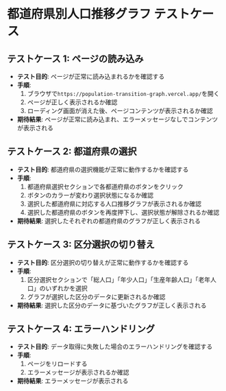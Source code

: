 # 都道府県別人口推移グラフ テストケース

## テストケース 1: ページの読み込み

- **テスト目的**: ページが正常に読み込まれるかを確認する
- **手順**:
  1. ブラウザで`https://population-transition-graph.vercel.app/`を開く
  2. ページが正しく表示されるか確認
  3. ローディング画面が消えた後、ページコンテンツが表示されるか確認
- **期待結果**: ページが正常に読み込まれ、エラーメッセージなしでコンテンツが表示される

## テストケース 2: 都道府県の選択

- **テスト目的**: 都道府県の選択機能が正常に動作するかを確認する
- **手順**:
  1. 都道府県選択セクションで各都道府県のボタンをクリック
  2. ボタンのカラーが変わり選択状態になるか確認
  3. 選択した都道府県に対応する人口推移グラフが表示されるか確認
  4. 選択した都道府県のボタンを再度押下し、選択状態が解除されるか確認
- **期待結果**: 選択したそれぞれの都道府県のグラフが正しく表示される

## テストケース 3: 区分選択の切り替え

- **テスト目的**: 区分選択の切り替えが正常に動作するかを確認する
- **手順**:
  1. 区分選択セクションで「総人口」「年少人口」「生産年齢人口」「老年人口」のいずれかを選択
  2. グラフが選択した区分のデータに更新されるか確認
- **期待結果**: 選択した区分のデータに基づいたグラフが正しく表示される

## テストケース 4: エラーハンドリング

- **テスト目的**: データ取得に失敗した場合のエラーハンドリングを確認する
- **手順**:
  1. ページをリロードする
  2. エラーメッセージが表示されるか確認
- **期待結果**: エラーメッセージが表示される
